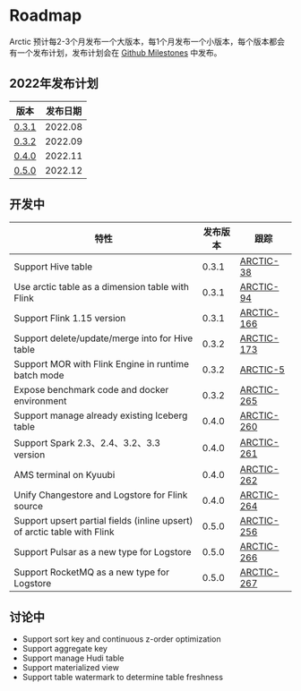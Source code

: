 # Roadmap

Arctic 预计每2-3个月发布一个大版本，每1个月发布一个小版本，每个版本都会有一个发布计划，发布计划会在 [Github Milestones](https://github.com/NetEase/arctic/milestones) 中发布。

## 2022年发布计划

| 版本                                                     | 发布日期          |
| --------------------------------------------------------| ---------------- |
| [0.3.1](https://github.com/NetEase/arctic/milestone/1)  | 2022.08          |
| [0.3.2](https://github.com/NetEase/arctic/milestone/2)  | 2022.09          |
| [0.4.0](https://github.com/NetEase/arctic/milestone/3)  | 2022.11          |
| [0.5.0](https://github.com/NetEase/arctic/milestone/4)  | 2022.12          |

## 开发中

| 特性                                                     | 发布版本        |   跟踪  |
| --------------------------------------------------------| -------------- |--------|
|Support Hive table                                       | 0.3.1          | [ARCTIC-38](https://github.com/NetEase/arctic/issues/38) |
|Use arctic table as a dimension table with Flink         | 0.3.1          | [ARCTIC-94](https://github.com/NetEase/arctic/issues/94) |
|Support Flink 1.15 version                               | 0.3.1          | [ARCTIC-166](https://github.com/NetEase/arctic/issues/166) |
|Support delete/update/merge into for Hive table          | 0.3.2          | [ARCTIC-173](https://github.com/NetEase/arctic/issues/173) |
|Support MOR with Flink Engine in runtime batch mode      | 0.3.2          | [ARCTIC-5](https://github.com/NetEase/arctic/issues/5) |
|Expose benchmark code and docker environment             | 0.3.2          | [ARCTIC-265](https://github.com/NetEase/arctic/issues/265) |
|Support manage already existing Iceberg table            | 0.4.0          | [ARCTIC-260](https://github.com/NetEase/arctic/issues/260) |
|Support Spark 2.3、2.4、3.2、3.3 version                  | 0.4.0          | [ARCTIC-261](https://github.com/NetEase/arctic/issues/261) |
|AMS terminal on Kyuubi                                   | 0.4.0          | [ARCTIC-262](https://github.com/NetEase/arctic/issues/262) |
|Unify Changestore and Logstore for Flink source          | 0.4.0          | [ARCTIC-264](https://github.com/NetEase/arctic/issues/264) |
|Support upsert partial fields (inline upsert) of arctic table with Flink  | 0.5.0 | [ARCTIC-256](https://github.com/NetEase/arctic/issues/256) |
|Support Pulsar as a new type for Logstore                | 0.5.0          | [ARCTIC-266](https://github.com/NetEase/arctic/issues/266) |
|Support RocketMQ as a new type for Logstore              | 0.5.0          | [ARCTIC-267](https://github.com/NetEase/arctic/issues/267) |

## 讨论中

* Support sort key and continuous z-order optimization
* Support aggregate key
* Support manage Hudi table
* Support materialized view
* Support table watermark to determine table freshness